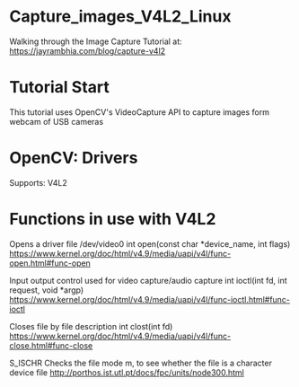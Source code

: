 # Capture_images_V4L2_Linux
Walking through the Image Capture Tutorial at: https://jayrambhia.com/blog/capture-v4l2

# Tutorial Start
This tutorial uses OpenCV's VideoCapture API to capture images form webcam of USB cameras

# OpenCV: Drivers
Supports: V4L2






# Functions in use with V4L2 

Opens a driver file /dev/video0 
int open(const char *device_name, int flags)
https://www.kernel.org/doc/html/v4.9/media/uapi/v4l/func-open.html#func-open

Input output control used for video capture/audio capture
int ioctl(int fd, int request, void *argp)
https://www.kernel.org/doc/html/v4.9/media/uapi/v4l/func-ioctl.html#func-ioctl

Closes file by file description
int clost(int fd)
https://www.kernel.org/doc/html/v4.9/media/uapi/v4l/func-close.html#func-close

S_ISCHR
Checks the file mode m, to see whether the file is a character device file
http://porthos.ist.utl.pt/docs/fpc/units/node300.html



